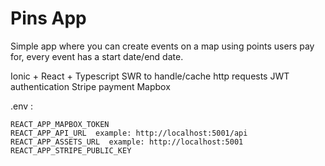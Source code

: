 # Pins App

Simple app where you can create events on a map using points users pay for, every event has a start date/end date.

Ionic + React + Typescript
SWR to handle/cache http requests
JWT authentication
Stripe payment
Mapbox

.env :

```
REACT_APP_MAPBOX_TOKEN
REACT_APP_API_URL  example: http://localhost:5001/api
REACT_APP_ASSETS_URL  example: http://localhost:5001
REACT_APP_STRIPE_PUBLIC_KEY
```
